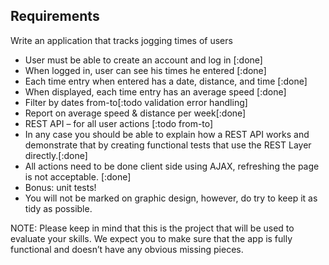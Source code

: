 ## Requirements

Write an application that tracks jogging times of users

* User must be able to create an account and log in [:done]
* When logged in, user can see his times he entered [:done]
* Each time entry when entered has a date, distance, and time [:done]
* When displayed, each time entry has an average speed [:done]
* Filter by dates from-to[:todo validation error handling]
* Report on average speed & distance per week[:done]
* REST API – for all user actions [:todo from-to]
* In any case you should be able to explain how a REST API works and demonstrate that by creating functional tests that use the REST Layer directly.[:done]
* All actions need to be done client side using AJAX, refreshing the page is not acceptable. [:done]
* Bonus: unit tests!
* You will not be marked on graphic design, however, do try to keep it as tidy as possible.

NOTE: Please keep in mind that this is the project that will be used to evaluate your skills.
We expect you to make sure that the app is fully functional and doesn’t have any obvious missing pieces.
